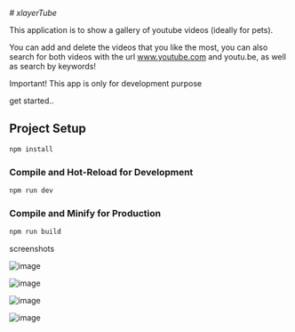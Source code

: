 <em> # xlayerTube </em>


This application is to show a gallery of youtube videos (ideally for pets). 

You can add and delete the videos that you like the most, you can also search for both videos with the url www.youtube.com and youtu.be, as well as search by keywords!

Important!
This app is only for development purpose

get started..

## Project Setup

```sh
npm install
```

### Compile and Hot-Reload for Development

```sh
npm run dev
```

### Compile and Minify for Production

```sh
npm run build
```

screenshots

![image](https://github.com/xlayera/xlayerTube/assets/13389525/948f63ee-3ca5-4d58-8ec8-14f14c266a76)

![image](https://github.com/xlayera/xlayerTube/assets/13389525/18ab736c-03c4-4548-a091-7adfffde6159)

![image](https://github.com/xlayera/xlayerTube/assets/13389525/c4aaa572-8fcd-42ff-adab-b01593d31ce6)

![image](https://github.com/xlayera/xlayerTube/assets/13389525/9b18a3a5-9da5-40e4-911a-ca3a86f04817)

